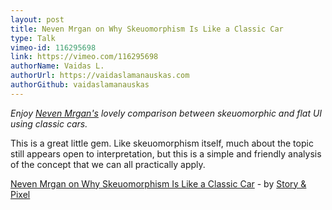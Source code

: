 ```yaml
---
layout: post
title: Neven Mrgan on Why Skeuomorphism Is Like a Classic Car
type: Talk
vimeo-id: 116295698
link: https://vimeo.com/116295698
authorName: Vaidas L.
authorUrl: https://vaidaslamanauskas.com
authorGithub: vaidaslamanauskas
---
```


_Enjoy [Neven Mrgan's](http://mrgan.tumblr.com/) lovely comparison between skeuomorphic and flat UI using classic cars._

This is a great little gem. Like skeuomorphism itself, much about the topic still appears open to interpretation, but this is a simple and friendly analysis of the concept that we can all practically apply.

[Neven Mrgan on Why Skeuomorphism Is Like a Classic Car](https://vimeo.com/116295698) - by [Story & Pixel](https://vimeo.com/storyandpixel)
